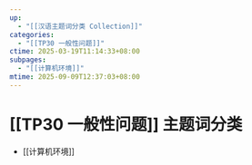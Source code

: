 ```yaml
---
up:
  - "[[汉语主题词分类 Collection]]"
categories:
  - "[[TP30 一般性问题]]"
ctime: 2025-03-19T11:14:33+08:00
subpages:
  - "[[计算机环境]]"
mtime: 2025-09-09T12:37:03+08:00
---
```


# [[TP30 一般性问题]] 主题词分类

- [[计算机环境]]
